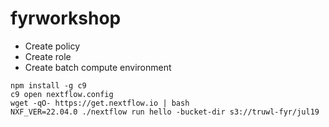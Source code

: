# fyrworkshop
- Create policy
- Create role
- Create batch compute environment

```
npm install -g c9
c9 open nextflow.config
wget -qO- https://get.nextflow.io | bash
NXF_VER=22.04.0 ./nextflow run hello -bucket-dir s3://truwl-fyr/jul19
```
